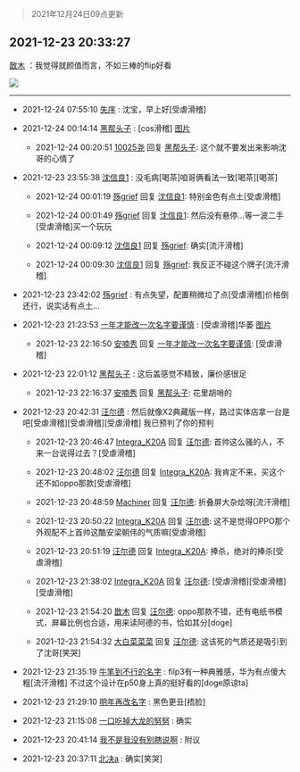 > 2021年12月24日09点更新
<link rel="stylesheet" href="https://cdn.jsdelivr.net/gh/taotie6/sampleJSON@main/css/photo_show.css">
<meta name="referrer" content="no-referrer" />


 ## 2021-12-23 20:33:27 

 [㪚木](https://www.coolapk.com/feed/32320312?shareKey=OGJmOTM1ZWNiYTY3NjFjNDc1YmU~) ：我觉得就颜值而言，不如三棒的flip好看 

<div class="album">
<img class="img-item" src="http://image.coolapk.com/feed/2021/0604/09/3142203_cc75c90b_1482_4911@300x300.gif" />
</div>

 ------- 

- 2021-12-24 07:55:10 [失序](uid=1009107) : 沈宝，早上好[受虐滑稽] 

- 2021-12-24 00:14:14 [黑帮头子](uid=2838832) : [cos滑稽] [图片](http://image.coolapk.com/feed/2021/1224/00/2838832_7cb5698f_6053_352_71@1440x3120.jpeg)

    - 2021-12-24 00:20:51 [10025尧](uid=632619) 回复 [黑帮头子](uid=2838832): 这个就不要发出来影响沈哥的心情了 

- 2021-12-23 23:55:38 [沈信良1](uid=3130347) : 没毛病[喝茶]咱哥俩看法一致[喝茶][喝茶] 

    - 2021-12-24 00:01:19 [殇grief](uid=4392516) 回复 [沈信良1](uid=3130347): 特别金色有点土[受虐滑稽] 

    - 2021-12-24 00:01:49 [殇grief](uid=4392516) 回复 [沈信良1](uid=3130347): 然后没有悬停…等一波二手[受虐滑稽]买一个玩玩 

    - 2021-12-24 00:09:12 [沈信良1](uid=3130347) 回复 [殇grief](uid=4392516): 确实[流汗滑稽] 

    - 2021-12-24 00:09:30 [沈信良1](uid=3130347) 回复 [殇grief](uid=4392516): 我反正不碰这个牌子[流汗滑稽] 

- 2021-12-23 23:42:02 [殇grief](uid=4392516) : 有点失望，配置稍微垃了点[受虐滑稽]价格倒还行，说实话有点土… 

- 2021-12-23 21:23:53 [一年才能改一次名字要谨慎](uid=1015976) : [受虐滑稽]华萎 [图片](http://image.coolapk.com/feed/2021/1223/16/839470_9cdc0c50_9144_338_988@304x640.gif)

    - 2021-12-23 22:16:50 [安喃秀](uid=2237599) 回复 [一年才能改一次名字要谨慎](uid=1015976): [受虐滑稽] 

- 2021-12-23 22:01:12 [黑帮头子](uid=2838832) : 这后盖感觉不精致，廉价感很足 

    - 2021-12-23 22:16:37 [安喃秀](uid=2237599) 回复 [黑帮头子](uid=2838832): 花里胡哨的 

- 2021-12-23 20:42:31 [汪尔德](uid=1595236) : 然后就像X2典藏版一样，路过实体店拿一台是吧[受虐滑稽][受虐滑稽][受虐滑稽] 我已预判了你的预判 

    - 2021-12-23 20:46:47 [Integra_K20A](uid=3352173) 回复 [汪尔德](uid=1595236): 首帅这么骚的人，不来一台说得过去？[受虐滑稽] 

    - 2021-12-23 20:48:02 [汪尔德](uid=1595236) 回复 [Integra_K20A](uid=3352173): 我肯定不来，买这个还不如oppo那款[受虐滑稽] 

    - 2021-12-23 20:48:59 [Machiner](uid=3114536) 回复 [汪尔德](uid=1595236): 折叠屏大杂烩呀[流汗滑稽] 

    - 2021-12-23 20:50:22 [Integra_K20A](uid=3352173) 回复 [汪尔德](uid=1595236): 这不是觉得OPPO那个外观配不上首帅这酷安梁朝伟的气质嘛[受虐滑稽] 

    - 2021-12-23 20:51:19 [汪尔德](uid=1595236) 回复 [Integra_K20A](uid=3352173): 捧杀，绝对的捧杀[受虐滑稽] 

    - 2021-12-23 21:38:02 [Integra_K20A](uid=3352173) 回复 [汪尔德](uid=1595236): [受虐滑稽][受虐滑稽][受虐滑稽] 

    - 2021-12-23 21:54:20 [㪚木](uid=1081091) 回复 [汪尔德](uid=1595236): oppo那款不错，还有电纸书模式，屏幕比例也合适，用来读阿德的书，恰如其分[doge] 

    - 2021-12-23 21:54:32 [大白菜菜菜](uid=2081020) 回复 [汪尔德](uid=1595236): 这该死的气质还是吸引到了沈哥[笑哭] 

- 2021-12-23 21:35:19 [牛笔到不行的名字](uid=2374460) : filp3有一种典雅感，华为有点傻大粗[流汗滑稽]
不过这个设计在p50身上真的挺好看的[doge原谅ta] 

- 2021-12-23 21:29:10 [明年再改名字](uid=1806182) : 黑色更丑[捂脸] 

- 2021-12-23 21:15:08 [一口吃掉大龙的努努](uid=1066167) : 确实 

- 2021-12-23 20:41:14 [我不是我没有别瞎说啊](uid=2231912) : 附议 

- 2021-12-23 20:37:11 [北决a](uid=1918537) : 确实[笑哭] 

